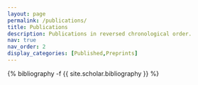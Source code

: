 ```yaml
---
layout: page
permalink: /publications/
title: Publications
description: Publications in reversed chronological order.
nav: true
nav_order: 2
display_categories: [Published,Preprints]
---
```

<!-- _pages/publications.md -->
<div class="publications">

{% bibliography -f {{ site.scholar.bibliography }} %}

</div>
